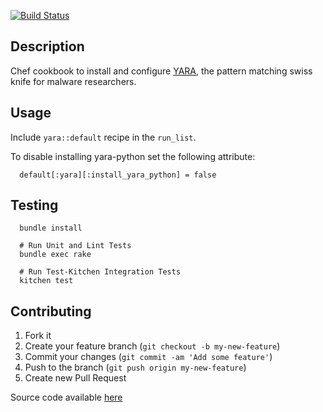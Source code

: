[![Build Status](https://secure.travis-ci.org/pwelch/chef-yara.svg)](http://travis-ci.org/pwelch/chef-yara)

## Description

Chef cookbook to install and configure [YARA](http://plusvic.github.io/yara/), the pattern matching swiss knife for malware researchers.

## Usage

Include `yara::default` recipe in the `run_list`.

To disable installing yara-python set the following attribute:
```
  default[:yara][:install_yara_python] = false
```

## Testing

```
  bundle install

  # Run Unit and Lint Tests
  bundle exec rake

  # Run Test-Kitchen Integration Tests
  kitchen test
```

## Contributing
1. Fork it
2. Create your feature branch (`git checkout -b my-new-feature`)
3. Commit your changes (`git commit -am 'Add some feature'`)
4. Push to the branch (`git push origin my-new-feature`)
5. Create new Pull Request

Source code available [here](https://github.com/pwelch/chef-yara)
